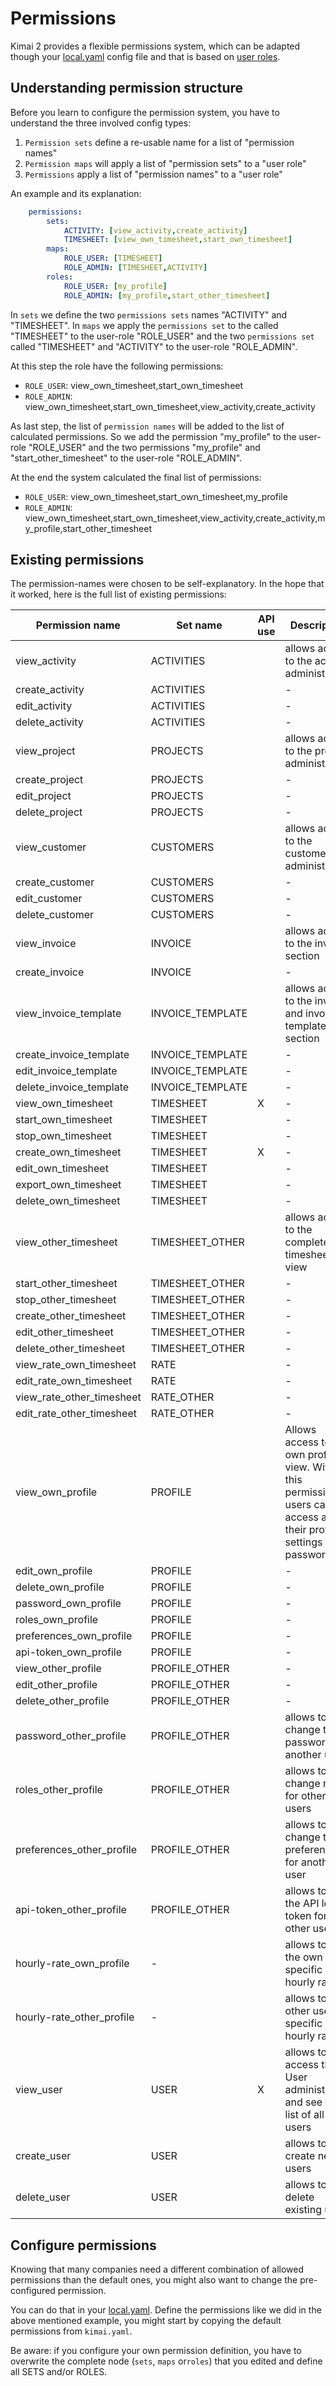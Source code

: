 # Permissions

Kimai 2 provides a flexible permissions system, which can be adapted though your [local.yaml](configurations.md) config 
file and that is based on [user roles](users.md).

## Understanding permission structure

Before you learn to configure the permission system, you have to understand the three involved config types:

1. `Permission sets` define a re-usable name for a list of "permission names"
2. `Permission maps` will apply a list of "permission sets" to a "user role"
3. `Permissions` apply a list of "permission names" to a "user role" 

An example and its explanation:

```yaml
    permissions:
        sets:
            ACTIVITY: [view_activity,create_activity]
            TIMESHEET: [view_own_timesheet,start_own_timesheet]
        maps:
            ROLE_USER: [TIMESHEET]
            ROLE_ADMIN: [TIMESHEET,ACTIVITY]
        roles:
            ROLE_USER: [my_profile]
            ROLE_ADMIN: [my_profile,start_other_timesheet]
```

In `sets` we define the two `permissions sets` names "ACTIVITY" and "TIMESHEET". In `maps` we apply the `permissions set` to the 
called "TIMESHEET" to the user-role "ROLE_USER" and the two `permissions set` called "TIMESHEET" and "ACTIVITY" to the user-role "ROLE_ADMIN".

At this step the role have the following permissions:

- `ROLE_USER`: view_own_timesheet,start_own_timesheet
- `ROLE_ADMIN`: view_own_timesheet,start_own_timesheet,view_activity,create_activity

As last step, the list of `permission names` will be added to the list of calculated permissions.
So we add the permission "my_profile" to the user-role "ROLE_USER" and the two permissions "my_profile" and "start_other_timesheet" to the user-role "ROLE_ADMIN".

At the end the system calculated the final list of permissions:  

- `ROLE_USER`: view_own_timesheet,start_own_timesheet,my_profile
- `ROLE_ADMIN`: view_own_timesheet,start_own_timesheet,view_activity,create_activity,my_profile,start_other_timesheet

## Existing permissions

The permission-names were chosen to be self-explanatory. In the hope that it worked, here is the full list of existing permissions:

| Permission name | Set name | API use | Description |
|---|---|---|---|
| view_activity | ACTIVITIES  |   | allows access to the activity administration  |
| create_activity | ACTIVITIES  |   | -  |
| edit_activity | ACTIVITIES  |   | -  |
| delete_activity | ACTIVITIES  |   | -  |
| view_project | PROJECTS  |   | allows access to the project administration  |
| create_project | PROJECTS  |   | -  |
| edit_project | PROJECTS  |   | -  |
| delete_project | PROJECTS  |   | -  |
| view_customer | CUSTOMERS  |   | allows access to the customer administration  |
| create_customer | CUSTOMERS  |   | -  |
| edit_customer | CUSTOMERS  |   | -  |
| delete_customer | CUSTOMERS  |   | -  |
| view_invoice | INVOICE  |   | allows access to the invoice section  |
| create_invoice | INVOICE  |   | -  |
| view_invoice_template | INVOICE_TEMPLATE  |   | allows access to the invoice and invoice template section  |
| create_invoice_template | INVOICE_TEMPLATE  |   | -  |
| edit_invoice_template | INVOICE_TEMPLATE  |   | -  |
| delete_invoice_template | INVOICE_TEMPLATE  |   | -  |
| view_own_timesheet | TIMESHEET  | X  | -  |
| start_own_timesheet | TIMESHEET  |   | -  |
| stop_own_timesheet | TIMESHEET  |   | -  |
| create_own_timesheet | TIMESHEET  | X  | -  |
| edit_own_timesheet | TIMESHEET  |   | -  |
| export_own_timesheet | TIMESHEET  |   | -  |
| delete_own_timesheet | TIMESHEET  |   | -  |
| view_other_timesheet | TIMESHEET_OTHER  |   | allows access to the complete timesheet view  |
| start_other_timesheet | TIMESHEET_OTHER  |   | -  |
| stop_other_timesheet | TIMESHEET_OTHER  |   | -  |
| create_other_timesheet | TIMESHEET_OTHER  |   | -  |
| edit_other_timesheet | TIMESHEET_OTHER  |   | -  |
| delete_other_timesheet | TIMESHEET_OTHER  |   | -  |
| view_rate_own_timesheet | RATE |   | -  |
| edit_rate_own_timesheet | RATE |   | -  |
| view_rate_other_timesheet | RATE_OTHER |   | -  |
| edit_rate_other_timesheet | RATE_OTHER |   | -  |
| view_own_profile | PROFILE  |   | Allows access to the own profile view. Without this permission, users cannot access any of their profile settings or passwords ...  |
| edit_own_profile | PROFILE  |   | -  |
| delete_own_profile | PROFILE  |   | -  |
| password_own_profile | PROFILE  |   | -  |
| roles_own_profile | PROFILE  |   | -  |
| preferences_own_profile | PROFILE  |   | -  |
| api-token_own_profile | PROFILE  |   | -  |
| view_other_profile | PROFILE_OTHER  |   | -  |
| edit_other_profile | PROFILE_OTHER  |   | -  |
| delete_other_profile | PROFILE_OTHER  |   | -  |
| password_other_profile | PROFILE_OTHER  |   | allows to change the password for another user  |
| roles_other_profile | PROFILE_OTHER  |   | allows to change roles for other users |
| preferences_other_profile | PROFILE_OTHER  |   | allows to change the preferences for another user  |
| api-token_other_profile | PROFILE_OTHER  |   | allows to set the API login token for other users  |
| hourly-rate_own_profile | - |   | allows to edit the own user specific hourly rate | 
| hourly-rate_other_profile | - |   | allows to edit other users specific hourly rate | 
| view_user | USER  | X  | allows to access the User administration and see the list of all users  |
| create_user | USER  |   | allows to create new users  |
| delete_user | USER  |   | allows to delete existing users  |

## Configure permissions

Knowing that many companies need a different combination of allowed permissions than the default ones, you might also 
want to change the pre-configured permission.

You can do that in your [local.yaml](configurations.md). Define the permissions like we did in the above mentioned example, 
you might start by copying the default permissions from `kimai.yaml`.

Be aware: if you configure your own permission definition, you have to overwrite the complete 
node (`sets`, `maps` or`roles`) that you edited and define all SETS and/or ROLES.
